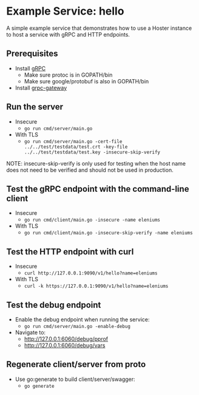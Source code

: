 # Example Service: hello

A simple example service that demonstrates how to use a Hoster instance to host a service with gRPC and HTTP endpoints.

## Prerequisites
- Install [gRPC](https://grpc.io/docs/quickstart/go.html)
    - Make sure protoc is in GOPATH/bin
    - Make sure google/protobuf is also in GOPATH/bin
- Install [grpc-gateway](https://github.com/grpc-ecosystem/grpc-gateway)

## Run the server
- Insecure
    - `go run cmd/server/main.go`
- With TLS
    - `go run cmd/server/main.go -cert-file ../../test/testdata/test.crt -key-file ../../test/testdata/test.key -insecure-skip-verify`

NOTE: insecure-skip-verify is only used for testing when the host name does not need to be verified and should not be used in production.

## Test the gRPC endpoint with the command-line client
- Insecure
    - `go run cmd/client/main.go -insecure -name eleniums`
- With TLS
    - `go run cmd/client/main.go -insecure-skip-verify -name eleniums`

## Test the HTTP endpoint with curl
- Insecure
    - `curl http://127.0.0.1:9090/v1/hello?name=eleniums`
- With TLS
    - `curl -k https://127.0.0.1:9090/v1/hello?name=eleniums`

## Test the debug endpoint
- Enable the debug endpoint when running the service:
    - `go run cmd/server/main.go -enable-debug`
- Navigate to:
    - http://127.0.0.1:6060/debug/pprof
    - http://127.0.0.1:6060/debug/vars

## Regenerate client/server from proto
- Use go:generate to build client/server/swagger:
    - `go generate`
